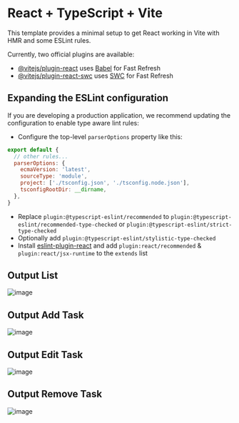 # React + TypeScript + Vite

This template provides a minimal setup to get React working in Vite with HMR and some ESLint rules.

Currently, two official plugins are available:

- [@vitejs/plugin-react](https://github.com/vitejs/vite-plugin-react/blob/main/packages/plugin-react/README.md) uses [Babel](https://babeljs.io/) for Fast Refresh
- [@vitejs/plugin-react-swc](https://github.com/vitejs/vite-plugin-react-swc) uses [SWC](https://swc.rs/) for Fast Refresh

## Expanding the ESLint configuration

If you are developing a production application, we recommend updating the configuration to enable type aware lint rules:

- Configure the top-level `parserOptions` property like this:

```js
export default {
  // other rules...
  parserOptions: {
    ecmaVersion: 'latest',
    sourceType: 'module',
    project: ['./tsconfig.json', './tsconfig.node.json'],
    tsconfigRootDir: __dirname,
  },
}
```

- Replace `plugin:@typescript-eslint/recommended` to `plugin:@typescript-eslint/recommended-type-checked` or `plugin:@typescript-eslint/strict-type-checked`
- Optionally add `plugin:@typescript-eslint/stylistic-type-checked`
- Install [eslint-plugin-react](https://github.com/jsx-eslint/eslint-plugin-react) and add `plugin:react/recommended` & `plugin:react/jsx-runtime` to the `extends` list

## Output List
![image](https://github.com/RayhanAsauqi/TestFrontendInternSolelands/assets/86765462/c235a1ce-6f97-40c6-9ede-4f50f1b5be31)

## Output Add Task
![image](https://github.com/RayhanAsauqi/TestFrontendInternSolelands/assets/86765462/b470247f-0e70-4045-a1e8-c842b87be5ca)

## Output Edit Task
![image](https://github.com/RayhanAsauqi/TestFrontendInternSolelands/assets/86765462/827755b5-f505-4281-860c-1a41aa43bbf6)

## Output Remove Task
![image](https://github.com/RayhanAsauqi/TestFrontendInternSolelands/assets/86765462/8c16388c-6c10-4b27-baab-34a05d531029)




